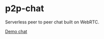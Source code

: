 # p2p-chat
Serverless peer to peer chat built on WebRTC.

[Demo chat](https://michal-wrzosek.github.io/p2p-chat/)
